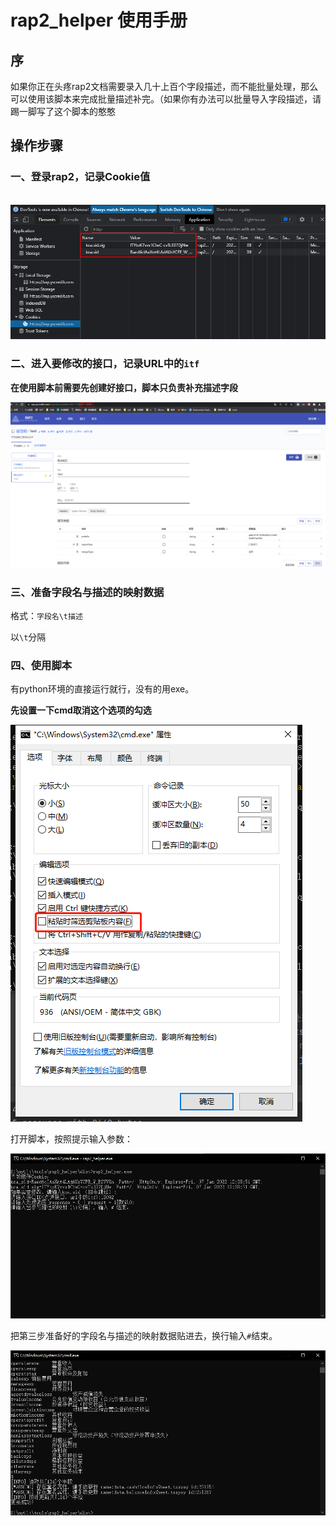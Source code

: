 # rap2_helper 使用手册

## 序

如果你正在头疼rap2文档需要录入几十上百个字段描述，而不能批量处理，那么可以使用该脚本来完成批量描述补完。（如果你有办法可以批量导入字段描述，请踢一脚写了这个脚本的憨憨

## 操作步骤

### 一、登录rap2，记录Cookie值

​	![image-20220107190144029](pic/README/image-20220107190144029.png)

### 二、进入要修改的接口，记录URL中的`itf`

**在使用脚本前需要先创建好接口，脚本只负责补充描述字段**

![image-20220107190854678](pic/README/image-20220107190854678.png)

### 三、准备字段名与描述的映射数据

格式：`字段名\t描述`

以`\t`分隔

### 四、使用脚本

有python环境的直接运行就行，没有的用exe。

**先设置一下cmd取消这个选项的勾选**

![image-20220107213031189](pic/README/image-20220107213031189.png)

打开脚本，按照提示输入参数：

![image-20220107213210091](pic/README/image-20220107213210091.png)

把第三步准备好的字段名与描述的映射数据贴进去，换行输入`#`结束。

![image-20220107213314655](pic/README/image-20220107213314655.png)
